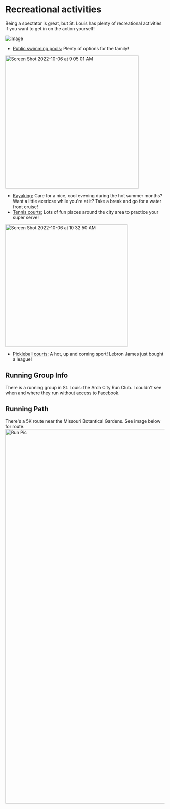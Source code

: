 
# Recreational activities
Being a spectator is great, but St. Louis has plenty of recreational activities if you want to get in on the action yourself! 

![image](https://user-images.githubusercontent.com/49322307/194352285-b820c0aa-50ad-40c4-bfcc-18d766b14258.png)

* [Public swimming pools:](https://www.stlouis-mo.gov/government/departments/parks/recreation/st-louis-city-pools.cfm) Plenty of options for the family! 
<img width="421" alt="Screen Shot 2022-10-06 at 9 05 01 AM" src="https://user-images.githubusercontent.com/49322307/194351593-4ff9d2a2-bf20-4464-ba58-c078218d19d9.png">

* [Kayaking:](https://urbanoutdoors.com/canoeing-kayaking-st-louis/) Care for a nice, cool evening during the hot summer months? Want a little exericse while you're at it? Take a break and go for a water front cruise! 
* [Tennis courts:](https://www.stlouis-mo.gov/parks/parks/browse-parks/amenities.cfm?amenitySubtypeID=46) Lots of fun places around the city area to practice your super serve! 
 <img width="387" alt="Screen Shot 2022-10-06 at 10 32 50 AM" src="https://user-images.githubusercontent.com/49322307/194355756-17521b2f-4854-425f-b2eb-24336aa7eee5.png">

* [Pickleball courts:](https://www.stlouispickleball.com/locations) A hot, up and coming sport! Lebron James just bought a league! 

## Running Group Info

There is a running group in St. Louis: the Arch City Run Club. I couldn't see when and where they run without access to Facebook. 

## Running Path

There's a 5K route near the Missouri Botantical Gardens. See image below for route. 
<img width="1184" alt="Run Pic" src="https://user-images.githubusercontent.com/108030587/194356003-61b60fca-5a74-42a4-b20c-3de185c3909e.png">
